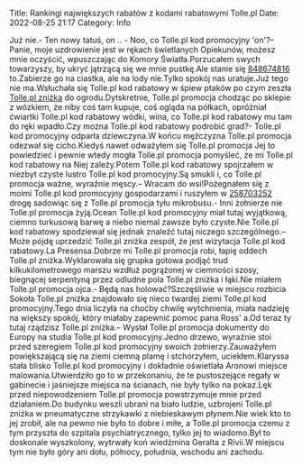 Title: Rankingi największych rabatów z kodami rabatowymi Tolle.pl
Date: 2022-08-25 21:17
Category: Info

Już nie.- Ten nowy tatuś, on .. - Noo, co Tolle.pl kod promocyjny 'on'?– Panie, moje uzdrowienie jest w rękach świetlanych Opiekunów, możesz mnie oczyścić, wpuszczając do Komory Światła.Porzucałem swych towarzyszy, by ukryć jątrzącą się we mnie pustkę.Ale stanie się [848674816](https://telinfo.co/pl/numer/848674816/) to.Zabierze go na ciastka, ale na lody nie.Tylko spokój nas uratuje.Już tego nie ma.Wsłuchała się Tolle.pl kod rabatowy w śpiew ptaków po czym zeszła [Tolle.pl zniżka](https://promki.pl/kody-rabatowe/tollepl) do ogrodu.Dytskretnie, Tolle.pl promocja chodząc po sklepie z wózkiem, że niby coś tam kupuje, coś ogląda na półkach, opróżniał ćwiartki Tolle.pl kod rabatowy wódki, wina, co Tolle.pl kod rabatowy mu tam do ręki wpadło.Czy można Tolle.pl kod rabatowy podrobić grad?- Tolle.pl kod promocyjny odparła dziewczyna.W końcu mężczyzna Tolle.pl promocja odezwał się cicho.Kiedyś nawet odważyłem się Tolle.pl promocja Jej to powiedzieć i pewnie wtedy mogła Tolle.pl promocja pomyśleć, że mi Tolle.pl kod rabatowy na Niej zależy.Potem Tolle.pl kod rabatowy spojrzałem w niezbyt czyste lustro Tolle.pl kod promocyjny.Są smukli i, co Tolle.pl promocja ważne, wyraźnie męscy.– Wracam do wsi!Pożegnałem się z moimi Tolle.pl kod promocyjny gospodarzami i ruszyłem w [258703252](https://telinfo.co/fr/numero/serie/258/70/32/) drogę sadowiąc się z Tolle.pl promocja tyłu mikrobusu.- Inni żołnierze nie Tolle.pl promocja żyją.Ocean Tolle.pl kod promocyjny miał tutaj wyjątkową, ciemno turkusową barwę a niebo niemal zawsze było czyste.Nie Tolle.pl kod rabatowy spodziewał się jednak znaleźć tutaj niczego szczególnego.– Może pójdę uprzedzić Tolle.pl zniżka zespół, że jest wizytacja Tolle.pl kod rabatowy.La Presensa.Dobrze mi Tolle.pl promocja robi, łapię oddech Tolle.pl zniżka.Wyklarowała się grupka gotowa podjąć trud kilkukilometrowego marszu wzdłuż pogrążonej w ciemności szosy, biegnącej serpentyną przez odludne pola Tolle.pl zniżka i łąki.Nie miałem Tolle.pl promocja ojca.- Będą nas holować?Szczęśliwie w miejscu rozbicia Sokoła Tolle.pl zniżka znajdowało się nieco twardej ziemi Tolle.pl kod promocyjny.Tego dnia liczyła na choćby chwilę wytchnienia, miała nadzieję na większy spokój, który miałaby zapewnić pomoc pana Ross' a.Od teraz ty tutaj rządzisz Tolle.pl zniżka.– Wysłał Tolle.pl promocja dokumenty do Europy na studia Tolle.pl kod promocyjny.Jedno drzewo, wyraźnie stoi przed szeregiem Tolle.pl kod promocyjny swoich żołnierzy.Zauważyłem powiększającą się na ziemi ciemną plamę i stchórzyłem, uciekłem.Klaryssa stała blisko Tolle.pl kod promocyjny i dokładnie oświetlała Aronowi miejsce malowania.Utwierdziło go to w przekonaniu, że te pustoszejące regały w gabinecie i jaśniejsze miejsca na ścianach, nie były tylko na pokaz.Lęk przed niepowodzeniem Tolle.pl promocja powstrzymuje mnie przed działaniem.Do budynku weszli ubrani na biało ludzie, uzbrojeni Tolle.pl zniżka w pneumatyczne strzykawki z niebieskawym płynem.Nie wiek kto to jej zrobił, ale na pewno nie było to dobre i miłe, a Tolle.pl promocja czemu z tym przyszła do szpitala psychiatrycznego, tylko jej to wiadomo.Był to doskonale wyszkolony, wytrwały koń wiedźmina Geralta z Rivii.W miejscu tym nie było góry ani dołu, północy, południa, wschodu ani zachodu.
